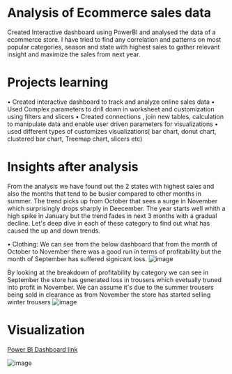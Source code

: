 # Analysis of Ecommerce sales data 
Created Interactive dashboard using PowerBI and analysed the data of a ecommerce store. I have tried to find any correlation and patterns on most popular categories, season and state with highest sales to gather relevant insight and maximize the sales from next year. 

# Projects learning 
• Created interactive dashboard to track and analyze online sales data 
• Used Complex parameters to drill down in worksheet and customization using filters and slicers
• Created connections , join new tables, calculation to manipulate data and enable user driven parameters for visualizations 
• used different types of customizes visualizations( bar chart, donut chart, clustered bar chart, Treemap chart, slicers etc) 

# Insights after analysis
From the analysis we have found out the 2 states with highest sales and also the months that tend to be busier compared to other months in summer. The trend picks up from October that sees a surge in November which surprisingly drops sharply in Deecember. The year starts well whith a high spike in January but the trend fades in next 3 months with a gradual decline. 
Let's deep dive in each of these category to find out what has caused the up and down trends. 

• Clothing: We can see from the below dashboard that from the month of October to November there was a good run in terms of profitability but the month of September has suffered signicant loss. 
![image](https://user-images.githubusercontent.com/124199213/230793583-064fcc4f-8ca9-4bab-8085-c28454b3d9ca.png)

By looking at the breakdown of profitability by category we can see in September the store has generated loss in trousers which evetually truned into profit in November. We can assume it's due to the summer trousers being sold in clearance as from November the store has started selling winter trousers 
![image](https://user-images.githubusercontent.com/124199213/230793792-64dbd21b-45a1-4f45-a16a-815d705e5889.png)

# Visualization

[Power BI Dashboard link](https://app.powerbi.com/groups/me/reports/ee208fcb-19bc-460a-a640-d41d92d52175/ReportSection)

![image](https://user-images.githubusercontent.com/124199213/230769449-09c963bc-4c82-487a-bc8d-97e3befb9cc0.png)
